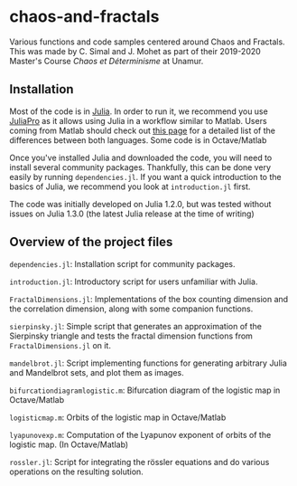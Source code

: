 # chaos-and-fractals

Various functions and code samples centered around Chaos and Fractals. This was made by C. Simal and J. Mohet as part of their 2019-2020 Master's Course *Chaos et Déterminisme* at Unamur.

## Installation
Most of the code is in [Julia](http://www.julialang.org). In order to run it, we recommend you use [JuliaPro](https://juliacomputing.com/products/juliapro.html) as it allows using Julia in a workflow similar to Matlab. Users coming from Matlab should check out [this page](https://docs.julialang.org/en/v1/manual/noteworthy-differences/) for a detailed list of the differences between both languages. Some code is in Octave/Matlab

Once you've installed Julia and downloaded the code, you will need to install several community packages. Thankfully, this can be done very easily by running `dependencies.jl`. If you want a quick introduction to the basics of Julia, we recommend you look at `introduction.jl` first.

The code was initially developed on Julia 1.2.0, but was tested without issues on Julia 1.3.0 (the latest Julia release at the time of writing)

## Overview of the project files
`dependencies.jl`: Installation script for community packages.

`introduction.jl`: Introductory script for users unfamiliar with Julia.

`FractalDimensions.jl`: Implementations of the box counting dimension and the correlation dimension, along with some companion functions.

`sierpinsky.jl`: Simple script that generates an approximation of the Sierpinsky triangle and tests the fractal dimension functions from `FractalDimensions.jl` on it.

`mandelbrot.jl`: Script implementing functions for generating arbitrary Julia and Mandelbrot sets, and plot them as images.

`bifurcationdiagramlogistic.m`: Bifurcation diagram of the logistic map in Octave/Matlab

`logisticmap.m`: Orbits of the logistic map in Octave/Matlab

`lyapunovexp.m`: Computation of the Lyapunov exponent of orbits of the logistic map. (In Octave/Matlab)

`rossler.jl`: Script for integrating the rössler equations and do various operations on the resulting solution.
